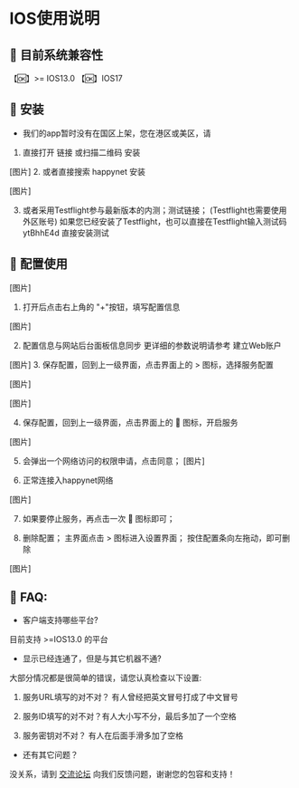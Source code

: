 # IOS使用说明

## 🎯 目前系统兼容性
【🆗】>= IOS13.0
【🆗】IOS17

## 🎯 安装
- 我们的app暂时没有在国区上架，您在港区或美区，请
1. 直接打开 链接 或扫描二维码 安装

[图片]
2. 或者直接搜索 happynet 安装

[图片]

3. 或者采用Testflight参与最新版本的内测；测试链接； (Testflight也需要使用外区账号)
       如果您已经安装了Testflight，也可以直接在Testflight输入测试码 ytBhhE4d 直接安装测试

## 🎯 配置使用
[图片]
1. 打开后点击右上角的 "+"按钮，填写配置信息

[图片]

2. 配置信息与网站后台面板信息同步 
更详细的参数说明请参考 建立Web账户 

[图片]
3. 保存配置，回到上一级界面，点击界面上的 > 图标，选择服务配置

[图片]

[图片]

4. 保存配置，回到上一级界面，点击界面上的 🔗 图标，开启服务

[图片]

5. 会弹出一个网络访问的权限申请，点击同意；
[图片]

6. 正常连接入happynet网络

[图片]

7. 如果要停止服务，再点击一次 🔗 图标即可；

8. 删除配置； 主界面点击 > 图标进入设置界面； 按住配置条向左拖动，即可删除

[图片]

## 🎯  FAQ:

- 客户端支持哪些平台?

目前支持  >=IOS13.0 的平台

- 显示已经连通了，但是与其它机器不通?

大部分情况都是很简单的错误，请您认真检查以下设置:

1. 服务URL填写的对不对？ 有人曾经把英文冒号打成了中文冒号

2. 服务ID填写的对不对？有人大小写不分，最后多加了一个空格

3. 服务密钥对不对？ 有人在后面手滑多加了空格


- 还有其它问题？

没关系，请到 [交流论坛](https://forum.happyn.cn/ios) 向我们反馈问题，谢谢您的包容和支持！